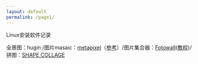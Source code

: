 ```yaml
---
layout: default
permalink: /page1/
---
```

<div class="well">

<p>Linux安装软件记录</p>
全景图：hugin /图片masaic：<a href="http://www.misterhowto.com/index.php?category=Computers&subcategory=Graphics&article=make_mosaic_with_metapixel">metapixel</a>（<a href="http://www.linuxdiyf.com/bbs/thread-193632-1-1.html">参考</a>）/图片集合器：<a href="http://www.enricoros.com/opensource/fotowall/">Fotowall</a>(<a href="http://www.enricoros.com/oldblog/tag/fotowall/">教程</a>)/拼图：<a href="http://www.shapecollage.com/">SHAPE COLLAGE</a>

</del>